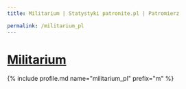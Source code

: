 ```yaml
---
title: Militarium | Statystyki patronite.pl | Patromierz

permalink: /militarium_pl
---
```


# [Militarium](https://patronite.pl/militarium_pl)

{% include profile.md name="militarium_pl" prefix="m" %}
